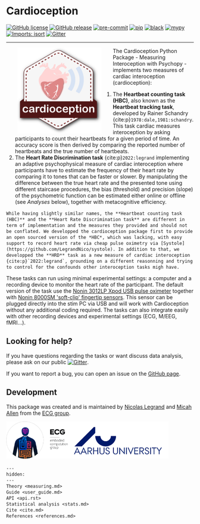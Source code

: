 # Cardioception

[![GitHub license](https://img.shields.io/github/license/LegrandNico/Cardioception)](https://github.com/LegrandNico/Cardioception/blob/master/LICENSE) [![GitHub release](https://img.shields.io/github/release/LegrandNico/Cardioception)](https://GitHub.com/LegrandNico/Cardioception/releases/) [![pre-commit](https://img.shields.io/badge/pre--commit-enabled-brightgreen?logo=pre-commit&logoColor=white)](https://github.com/pre-commit/pre-commit) [![pip](https://badge.fury.io/py/cardioception.svg)](https://badge.fury.io/py/cardioception) [![black](https://img.shields.io/badge/code%20style-black-000000.svg)](https://github.com/psf/black) [![mypy](http://www.mypy-lang.org/static/mypy_badge.svg)](http://mypy-lang.org/) [![Imports: isort](https://img.shields.io/badge/%20imports-isort-%231674b1?style=flat&labelColor=ef8336)](https://pycqa.github.io/isort/) [![Gitter](https://badges.gitter.im/Cardioception/community.svg)](https://gitter.im/Cardioception/community?utm_source=badge&utm_medium=badge&utm_campaign=pr-badge)

---

<img src="https://raw.githubusercontent.com/LegrandNico/Cardioception/master/docs/source/images/logo.png" align="left" alt="cardioception" height="230" HSPACE=30>

The Cardioception Python Package - Measuring Interoception with Psychopy - implements two measures of cardiac interoception (cardioception):

1. The **Heartbeat counting task (HBC)**, also known as the **Heartbeat tracking task**, developed by Rainer Schandry {cite:p}`1978:dale,1981:schandry`. This task cardiac measures interoception by asking participants to count their heartbeats for a given period of time. An accuracy score is then derived by comparing the reported number of heartbeats and the true number of heartbeats.
2. The **Heart Rate Discrimination task** {cite:p}`2022:legrand` implementing an adaptive psychophysical measure of cardiac interoception where participants have to estimate the frequency of their heart rate by comparing it to tones that can be faster or slower. By manipulating the difference between the true heart rate and the presented tone using different staircase procedures, the bias (threshold) and precision (slope) of the psychometric function can be estimated either online or offline (see *Analyses* below), together with metacognitive efficiency.

```{note}
While having slightly similar names, the **Heartbeat counting task (HBC)** and the **Heart Rate Discrimination task** are different in term of implementation and the measures they provided and should not be conflated. We developped the cardioception package first to provide an open sourced version of the *HBC*, which was lacking, with easy support to record heart rate via cheap pulse oximetry via [Systole](https://github.com/LegrandNico/systole). In addition to that, we developped the **HRD** task as a new measure of cardiac interoception {cite:p}`2022:legrand`, grounding on a different reasonning and trying to control for the confounds other interoception tasks migh have.

```

These tasks can run using minimal experimental settings: a computer and a recording device to monitor the heart rate of the participant. The default version of the task use the [Nonin 3012LP Xpod USB pulse oximeter](https://www.nonin.com/products/xpod/) together with [Nonin 8000SM 'soft-clip' fingertip sensors](https://www.nonin.com/products/8000s/). This sensor can be plugged directly into the stim PC via USB and will work with Cardioception without any additional coding required. The tasks can also integrate easily with other recording devices and experimental settings (ECG, M/EEG, fMRI...).

## Looking for help?

If you have questions regarding the tasks or want discuss data analysis, please ask on our public [![Gitter](https://badges.gitter.im/Cardioception/community.svg)](https://gitter.im/Cardioception/community?utm_source=badge&utm_medium=badge&utm_campaign=pr-badge).

If you want to report a bug, you can open an issue on the [GitHub page](https://github.com/LegrandNico/Cardioception).

## Development

This package was created and is maintained by [Nicolas Legrand](https://legrandnico.github.io/) and [Micah Allen](https://micahallen.org/) from the [ECG group](https://the-ecg.org/).

<img src = "https://raw.githubusercontent.com/LegrandNico/Cardioception/master/docs/source/images/LabLogo.png" height ="100"><img src = "https://raw.githubusercontent.com/LegrandNico/Cardioception/master/docs/source/images/AU.png" height ="100">

```{toctree}
---
hidden:
---
Theory <measuring.md>
Guide <user_guide.md>
API <api.rst>
Statistical analysis <stats.md>
Cite <cite.md>
References <references.md>
```
